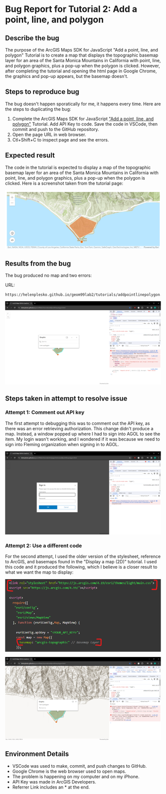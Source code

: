 # Bug Report for Tutorial 2: Add a point, line, and polygon

## Describe the bug

The purpose of the ArcGIS Maps SDK for JavaScript "Add a point, line, and polygon" Tutorial is to create a map that displays the topographic basemap layer for an area of the Santa Monica Mountains in California with point, line, and polygon graphics, plus a pop-up when the polygon is clicked. However, after completing the tutorial and opening the html page in Google Chrome, the graphics and pop-up appears, but the basemap doesn't.

## Steps to reproduce bug

The bug doesn't happen sporatically for me, it happens every time. Here are the steps to duplicating the bug:

1. Complete the ArcGIS Maps SDK for JavaScript ["Add a point, line, and polygon"](https://developers.arcgis.com/javascript/latest/tutorials/add-a-point-line-and-polygon/) Tutorial. Add API Key to code. Save the code in VSCode, then commit and push to the GitHub repository. 
2. Open the page URL in web browser.
3. Ctl+Shift+C to inspect page and see the errors.

## Expected result

The code in the tutorial is expected to display a map of the topographic basemap layer for an area of the Santa Monica Mountains in California with point, line, and polygon graphics, plus a pop-up when the polygon is clicked. Here is a screenshot taken from the tutorial page:

![Expected Result](/tutorials/bugimages/expectedaddpointlinepolygon.png)

## Results from the bug

The bug produced no map and two errors:

URL:
```
https://helenplesko.github.io/geom99lab2/tutorials/addpointlinepolygon.html
```

![Errors](/tutorials/bugimages/bugaddpointlinepolygon.png)

## Steps taken in attempt to resolve issue

### Attempt 1: Comment out API key

The first attempt to debugging this was to comment out the API key, as there was an error retrieving authorization. This change didn't produce a map. Instead, a window popped up where I had to sign into AGOL to see the item. My login wasn't working, and I wondered if it was because we need to sign into Fleming organization when signing in to AGOL.

![Attempt 1 results](/tutorials/bugimages/testoneaddpointlinepolygon.png)

### Attempt 2: Use a different code

For the second attempt, I used the older version of the stylesheet, reference to ArcGIS, and basemaps found in the "Display a map (2D)" tutorial. I used this code and it produced the following, which I believe is a closer result to what we want the map to display:

![Older version of code](/tutorials/bugimages/olderversioncode.png)

![Attempt 2 results](/tutorials/bugimages/testtwoaddpointlinepolygon.png)

## Environment Details

- VSCode was used to make, commit, and push changes to GitHub.
- Google Chrome is the web browser used to open maps.
- The problem is happening on my computer and on my iPhone.
- API Key was made in ArcGIS Developers.
- Referrer Link includes an * at the end.